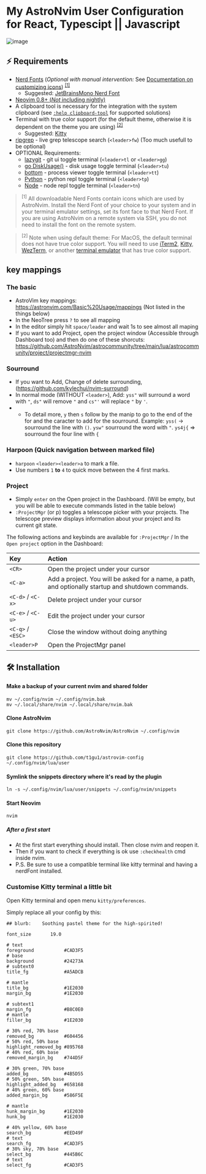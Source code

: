 # My AstroNvim User Configuration for React, Typescipt || Javascript

![image](https://github.com/t1gu1/astrovim-config/assets/12479055/4ecf7714-2b1f-47ca-9e3f-5a34796a89aa)

## ⚡ Requirements

- [Nerd Fonts](https://www.nerdfonts.com/font-downloads) (_Optional with manual intervention:_ See [Documentation on customizing icons](https://astronvim.com/Recipes/icons)) <sup>[[1]](#1)</sup>
  - Suggested: [JetBrainsMono Nerd Font](https://github.com/ryanoasis/nerd-fonts/releases/download/v3.0.2/JetBrainsMono.zip)
- [Neovim 0.8+ (_Not_ including nightly)](https://github.com/neovim/neovim/releases/tag/stable)
- A clipboard tool is necessary for the integration with the system clipboard (see [`:help clipboard-tool`](https://neovim.io/doc/user/provider.html#clipboard-tool) for supported solutions)
- Terminal with true color support (for the default theme, otherwise it is dependent on the theme you are using) <sup>[[2]](#2)</sup>
  - Suggested: [Kitty](https://sw.kovidgoyal.net/kitty/binary/)
- [ripgrep](https://github.com/BurntSushi/ripgrep) - live grep telescope search (`<leader>fw`) (Too much usefull to be optional)
- OPTIONAL Requirements:
  - [lazygit](https://github.com/jesseduffield/lazygit) - git ui toggle terminal (`<leader>tl` or `<leader>gg`)
  - [go DiskUsage()](https://github.com/dundee/gdu) - disk usage toggle terminal (`<leader>tu`)
  - [bottom](https://github.com/ClementTsang/bottom) - process viewer toggle terminal (`<leader>tt`)
  - [Python](https://www.python.org/) - python repl toggle terminal (`<leader>tp`)
  - [Node](https://nodejs.org/en/) - node repl toggle terminal (`<leader>tn`)

> <sup id="1">[1]</sup> All downloadable Nerd Fonts contain icons which are used by AstroNvim. Install the Nerd Font of your choice to your system and in your terminal emulator settings, set its font face to that Nerd Font. If you are using AstroNvim on a remote system via SSH, you do not need to install the font on the remote system.

> <sup id="2">[2]</sup> Note when using default theme: For MacOS, the default terminal does not have true color support. You will need to use [iTerm2](https://iterm2.com/), [Kitty](https://sw.kovidgoyal.net/kitty/), [WezTerm](https://wezfurlong.org/wezterm/), or another [terminal emulator](https://gist.github.com/XVilka/8346728#terminal-emulators) that has true color support.

## key mappings

### The basic

- AstroVim key mappings: <https://astronvim.com/Basic%20Usage/mappings> (Not listed in the things below)
- In the NeoTree press `?` to see all mapping
- In the editor simply hit `space/leader` and wait 1s to see almost all maping
- If you want to add Project, open the project window (Accessible through Dashboard too) and then do one of these shorcuts: <https://github.com/AstroNvim/astrocommunity/tree/main/lua/astrocommunity/project/projectmgr-nvim>

### Sourround
- If you want to Add, Change of delete surrounding, (<https://github.com/kylechui/nvim-surround>)
- In normal mode (WITHOUT `<leader>`), Add: `yss"` will surround a word with `"`, `ds"` will remove `"` and `cs"'` will replace `"` by `'`.
- - To detail more, `y` then `s` follow by the manip to go to the end of the for and the caracter to add for the sourround. Example: `yss(` -> sourround the line with `()`. `ysw"` sourround the word with `"`. `ys4j{` => sourround the four line with `{`

### Harpoon (Quick navigation between marked file)
- `harpoon` `<leader><leader>a` to mark a file. 
- Use numbers `1` **to** `4` to quick move between the 4 first marks.
  
### Project
- Simply `enter` on the Open project in the Dashboard. (Will be empty,  but you will be able to execute commands listed in the table below)
- `:ProjectMgr` (or <leader>p) toggles a telescope picker with your projects. The telescope preview displays information about your project and its current git state.

The following actions and keybinds are available for `:ProjectMgr` / In the `Open project` option in the Dashboard:

| Key               | Action                                                                                             |
| :---------------- | :------------------------------------------------------------------------------------------------- |
| `<CR>`            | Open the project under your cursor                                                                 |
| `<C-a>`           | Add a project. You will be asked for a name, a path, and optionally startup and shutdown commands. |
| `<C-d>` / `<C-x>` | Delete project under your cursor                                                                   |
| `<C-e>` / `<C-u>` | Edit the project under your cursor                                                                 |
| `<C-q>` / `<ESC>` | Close the window without doing anything                                                            |
| `<leader>P`       | Open the ProjectMgr panel                                                                          |

## 🛠️ Installation

#### Make a backup of your current nvim and shared folder

```shell
mv ~/.config/nvim ~/.config/nvim.bak
mv ~/.local/share/nvim ~/.local/share/nvim.bak
```

#### Clone AstroNvim

```shell
git clone https://github.com/AstroNvim/AstroNvim ~/.config/nvim
```

#### Clone this repository

```shell
git clone https://github.com/t1gu1/astrovim-config ~/.config/nvim/lua/user
```

#### Symlink the snippets directory where it's read by the plugin

```shell
ln -s ~/.config/nvim/lua/user/snippets ~/.config/nvim/snippets
```

#### Start Neovim

```shell
nvim
```

##### After a first start

- At the first start everything should install. Then close nvim and reopen it.
- Then if you want to check if everything is ok use `:checkhealth` cmd inside nvim.
- P.S. Be sure to use a compatible terminal like kitty terminal and having a nerdFont installed.

### Customise Kitty terminal a little bit

Open Kitty terminal and open menu `kitty/preferences`.

Simply replace all your config by this:

```shell
## blurb:    Soothing pastel theme for the high-spirited!

font_size       19.0

# text
foreground           #CAD3F5
# base
background           #24273A
# subtext0
title_fg             #A5ADCB

# mantle
title_bg             #1E2030
margin_bg            #1E2030

# subtext1
margin_fg            #B8C0E0
# mantle
filler_bg            #1E2030

# 30% red, 70% base
removed_bg           #604456
# 50% red, 50% base
highlight_removed_bg #895768
# 40% red, 60% base
removed_margin_bg    #744D5F

# 30% green, 70% base
added_bg             #4B5D55
# 50% green, 50% base
highlight_added_bg   #658168
# 40% green, 60% base
added_margin_bg      #586F5E

# mantle
hunk_margin_bg       #1E2030
hunk_bg              #1E2030

# 40% yellow, 60% base
search_bg            #EED49F
# text
search_fg            #CAD3F5
# 30% sky, 70% base
select_bg            #445B6C
# text
select_fg            #CAD3F5
```
